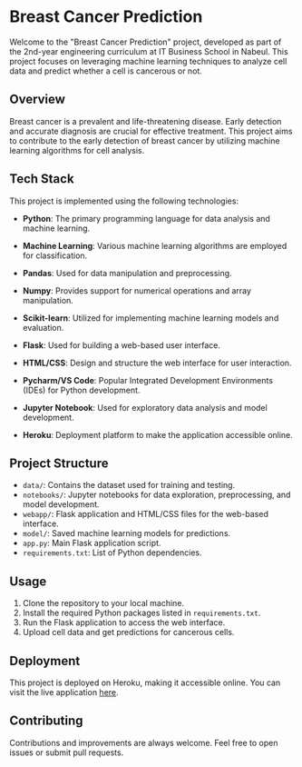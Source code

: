 # Breast Cancer Prediction

Welcome to the "Breast Cancer Prediction" project, developed as part of the 2nd-year engineering curriculum at IT Business School in Nabeul. This project focuses on leveraging machine learning techniques to analyze cell data and predict whether a cell is cancerous or not.

## Overview

Breast cancer is a prevalent and life-threatening disease. Early detection and accurate diagnosis are crucial for effective treatment. This project aims to contribute to the early detection of breast cancer by utilizing machine learning algorithms for cell analysis.

## Tech Stack

This project is implemented using the following technologies:

- **Python**: The primary programming language for data analysis and machine learning.

- **Machine Learning**: Various machine learning algorithms are employed for classification.

- **Pandas**: Used for data manipulation and preprocessing.

- **Numpy**: Provides support for numerical operations and array manipulation.

- **Scikit-learn**: Utilized for implementing machine learning models and evaluation.

- **Flask**: Used for building a web-based user interface.

- **HTML/CSS**: Design and structure the web interface for user interaction.

- **Pycharm/VS Code**: Popular Integrated Development Environments (IDEs) for Python development.

- **Jupyter Notebook**: Used for exploratory data analysis and model development.

- **Heroku**: Deployment platform to make the application accessible online.

## Project Structure

- `data/`: Contains the dataset used for training and testing.
- `notebooks/`: Jupyter notebooks for data exploration, preprocessing, and model development.
- `webapp/`: Flask application and HTML/CSS files for the web-based interface.
- `model/`: Saved machine learning models for predictions.
- `app.py`: Main Flask application script.
- `requirements.txt`: List of Python dependencies.

## Usage

1. Clone the repository to your local machine.
2. Install the required Python packages listed in `requirements.txt`.
3. Run the Flask application to access the web interface.
4. Upload cell data and get predictions for cancerous cells.

## Deployment

This project is deployed on Heroku, making it accessible online. You can visit the live application [here](insert-link).

## Contributing

Contributions and improvements are always welcome. Feel free to open issues or submit pull requests.

